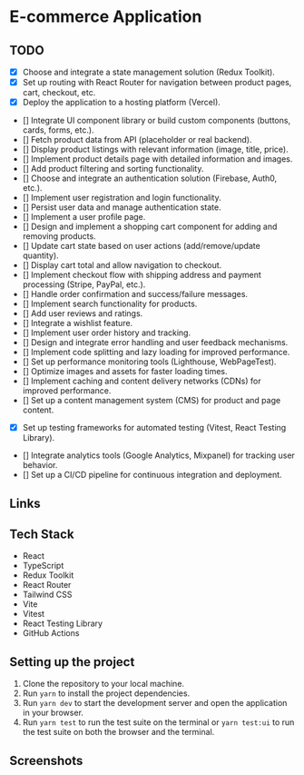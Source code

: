 # E-commerce Application

## TODO

- [x] Choose and integrate a state management solution (Redux Toolkit).
- [x] Set up routing with React Router for navigation between product pages, cart, checkout, etc.
- [x] Deploy the application to a hosting platform (Vercel).
- [] Integrate UI component library or build custom components (buttons, cards, forms, etc.).
- [] Fetch product data from API (placeholder or real backend).
- [] Display product listings with relevant information (image, title, price).
- [] Implement product details page with detailed information and images.
- [] Add product filtering and sorting functionality.
- [] Choose and integrate an authentication solution (Firebase, Auth0, etc.).
- [] Implement user registration and login functionality.
- [] Persist user data and manage authentication state.
- [] Implement a user profile page.
- [] Design and implement a shopping cart component for adding and removing products.
- [] Update cart state based on user actions (add/remove/update quantity).
- [] Display cart total and allow navigation to checkout.
- [] Implement checkout flow with shipping address and payment processing (Stripe, PayPal, etc.).
- [] Handle order confirmation and success/failure messages.
- [] Implement search functionality for products.
- [] Add user reviews and ratings.
- [] Integrate a wishlist feature.
- [] Implement user order history and tracking.
- [] Design and integrate error handling and user feedback mechanisms.
- [] Implement code splitting and lazy loading for improved performance.
- [] Set up performance monitoring tools (Lighthouse, WebPageTest).
- [] Optimize images and assets for faster loading times.
- [] Implement caching and content delivery networks (CDNs) for improved performance.
- [] Set up a content management system (CMS) for product and page content.
- [x] Set up testing frameworks for automated testing (Vitest, React Testing Library).
- [] Integrate analytics tools (Google Analytics, Mixpanel) for tracking user behavior.
- [] Set up a CI/CD pipeline for continuous integration and deployment.

## Links

## Tech Stack

- React
- TypeScript
- Redux Toolkit
- React Router
- Tailwind CSS
- Vite
- Vitest
- React Testing Library
- GitHub Actions

## Setting up the project

1. Clone the repository to your local machine.
2. Run `yarn` to install the project dependencies.
3. Run `yarn dev` to start the development server and open the application in your browser.
4. Run `yarn test` to run the test suite on the terminal or `yarn test:ui` to run the test suite on both the browser and the terminal.

## Screenshots
